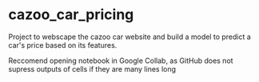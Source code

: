 # cazoo_car_pricing

Project to webscape the cazoo car website and build a model to predict a car's price based on its features.

Reccomend opening notebook in Google Collab, as GitHub does not supress outputs of cells if they are many lines long
